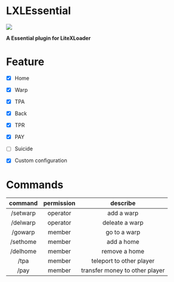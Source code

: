# LXLEssential

![](https://avatars.githubusercontent.com/u/88499428?s=96&v=4)

**A Essential plugin for LiteXLoader**

# Feature
- [x]  Home

- [x]  Warp

- [x]  TPA

- [x]  Back

- [x]  TPR

- [x]  PAY

- [ ]  Suicide

- [x]  Custom configuration

# Commands

|command|permission|describe|
|:-:|:-:|:-:|
|/setwarp|operator|add a warp|
|/delwarp|operator|deleate a warp|
|/gowarp|member| go to a warp|
|/sethome|member|add a home|
|/delhome|member|remove a home|
|/tpa|member|teleport to other player|
|/pay|member|transfer money to other player|
